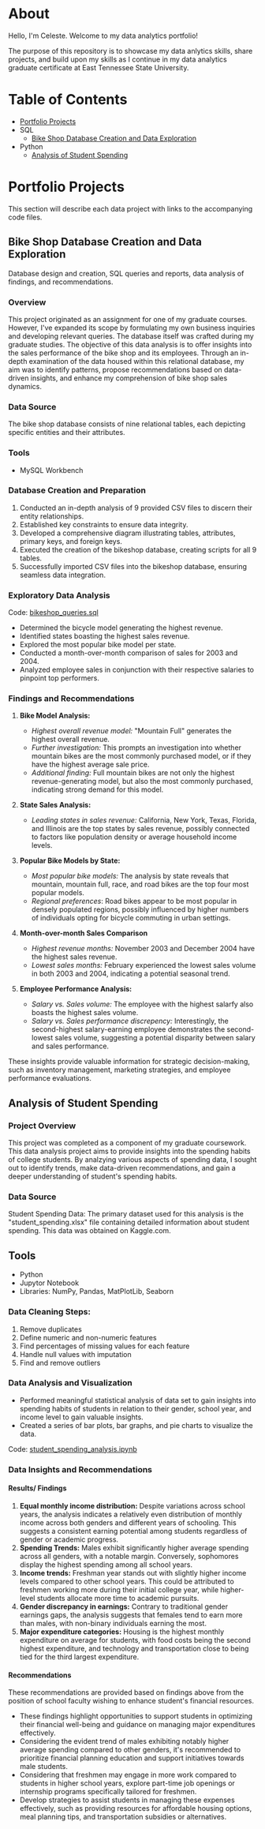 # About

Hello, I'm Celeste. Welcome to my data analytics portfolio!

The purpose of this repository is to showcase my data anlytics skills, share projects, and build upon my skills as I continue in my data analytics graduate certificate at East Tennessee State University.

# Table of Contents

- [Portfolio Projects](portfolio-projects)
- SQL
  - [Bike Shop Database Creation and Data Exploration](bike-shop-database-creation-and-data-exploration)
- Python
  - [Analysis of Student Spending](analysis-of-student-spending)

# Portfolio Projects

This section will describe each data project with links to the accompanying code files.

## Bike Shop Database Creation and Data Exploration

Database design and creation, SQL queries and reports, data analysis of findings, and recommendations. 

### Overview

This project originated as an assignment for one of my graduate courses. 
However, I've expanded its scope by formulating my own business inquiries and developing relevant queries. 
The database itself was crafted during my graduate studies. The objective of this data analysis is to offer insights into the sales performance of the bike shop and its employees. 
Through an in-depth examination of the data housed within this relational database, my aim was to identify patterns, propose recommendations based on data-driven insights, and enhance my comprehension of bike shop sales dynamics.

### Data Source 

The bike shop database consists of nine relational tables, each depicting specific entities and their attributes.

### Tools
- MySQL Workbench
  
### Database Creation and Preparation
1. Conducted an in-depth analysis of 9 provided CSV files to discern their entity relationships.
2. Established key constraints to ensure data integrity.
3. Developed a comprehensive diagram illustrating tables, attributes, primary keys, and foreign keys.
4. Executed the creation of the bikeshop database, creating scripts for all 9 tables.
5. Successfully imported CSV files into the bikeshop database, ensuring seamless data integration.

### Exploratory Data Analysis 
Code: [bikeshop_queries.sql](https://github.com/CelesteRoberts/Data-Projects/blob/main/bikeshop_queries.sql)
- Determined the bicycle model generating the highest revenue.
- Identified states boasting the highest sales revenue.
- Explored the most popular bike model per state.
- Conducted a month-over-month comparison of sales for 2003 and 2004.
- Analyzed employee sales in conjunction with their respective salaries to pinpoint top performers.

### Findings and Recommendations 

1. **Bike Model Analysis:**
   - *Highest overall revenue model:* "Mountain Full" generates the highest overall revenue.
   - *Further investigation:* This prompts an investigation into whether mountain bikes are the most commonly purchased model, or if they have the highest average sale price.
   - *Additional finding:* Full mountain bikes are not only the highest revenue-generating model, but also the most commonly purchased, indicating strong demand for this model.

2. **State Sales Analysis:**
   - *Leading states in sales revenue:*  California, New York, Texas, Florida, and Illinois are the top states by sales revenue, possibly connected to factors like 		population density or average household income levels.

3. **Popular Bike Models by State:**
   - *Most popular bike models:* The analysis by state reveals that mountain, mountain full, race, and road bikes are the top four most popular models.
   - *Regional preferences*: Road bikes appear to be most popular in densely populated regions, possibly influenced by higher numbers of individuals opting for bicycle commuting in urban settings. 

4. **Month-over-month Sales Comparison**
   - *Highest revenue months:* November 2003 and December 2004 have the highest sales revenue.
   - *Lowest sales months:* February experienced the lowest sales volume in both 2003 and 2004, indicating a potential seasonal trend.

5. **Employee Performance Analysis:**
   - *Salary vs. Sales volume:* The employee with the highest salarfy also boasts the highest sales volume.
   - *Salary vs. Sales performance discrepency:* Interestingly, the second-highest salary-earning employee demonstrates the second-lowest sales volume, suggesting a potential disparity between salary and sales performance. 

These insights provide valuable information for strategic decision-making, such as inventory management, marketing strategies, and employee performance evaluations.

## Analysis of Student Spending

### Project Overview
This project was completed as a component of my graduate coursework.
This data analysis project aims to provide insights into the spending habits of college students. By analzying various aspects of spending data, I sought out to identify trends, make data-driven recommendations, and gain a deeper understanding of student's spending habits. 

### Data Source
Student Spending Data: The primary dataset used for this analysis is the "student_spending.xlsx" file containing detailed information about student spending. This data was obtained on Kaggle.com. 

## Tools
- Python
- Jupytor Notebook
- Libraries: NumPy, Pandas, MatPlotLib, Seaborn

### Data Cleaning Steps:
1. Remove duplicates
2. Define numeric and non-numeric features
3. Find percentages of missing values for each feature
4. Handle null values with imputation
5. Find and remove outliers

### Data Analysis and Visualization
- Performed meaningful statistical analysis of data set to gain insights into spending habits of students in relation to their gender, school year, and income level to gain valuable insights. 
- Created a series of bar plots, bar graphs, and pie charts to visualize the data.

Code: [student_spending_analysis.ipynb](https://github.com/CelesteRoberts/Data-Projects/blob/main/student_spending_analysis.ipynb)

### Data Insights and Recommendations
#### Results/ Findings
1. **Equal monthly income distribution:** Despite variations across school years, the analysis indicates a relatively even distribution of monthly income across both genders and different years of schooling. This suggests a consistent earning potential among students regardless of gender or academic progress.
2. **Spending Trends:** Males exhibit significantly higher average spending across all genders, with a notable margin. Conversely, sophomores display the highest spending among all school years.
3. **Income trends:** Freshman year stands out with slightly higher income levels compared to other school years. This could be attributed to freshmen working more during their initial college year, while higher-level students allocate more time to academic pursuits. 
4. **Gender discrepancy in earnings:** Contrary to traditional gender earnings gaps, the analysis suggests that females tend to earn more than males, with non-binary individuals earning the most. 
5. **Major expenditure categories:** Housing is the highest monthly expenditure on average for students, with food costs being the second highest expenditure, and technology and transportation close to being tied for the third largest expenditure.

#### Recommendations
These recommendations are provided based on findings above from the position of school faculty wishing to enhance student's financial resources. 
- These findings highlight opportunities to support students in optimizing their financial well-being and guidance on managing major expenditures effectively.
- Considering the evident trend of males exhibiting notably higher average spending compared to other genders, it's recommended to prioritize financial planning education and support initiatives towards male students.
- Considering that freshmen may engage in more work compared to students in higher school years, explore part-time job openings or internship programs specifically tailored for freshmen.
- Develop strategies to assist students in managing these expenses effectively, such as providing resources for affordable housing options, meal planning tips, and transportation subsidies or alternatives.
